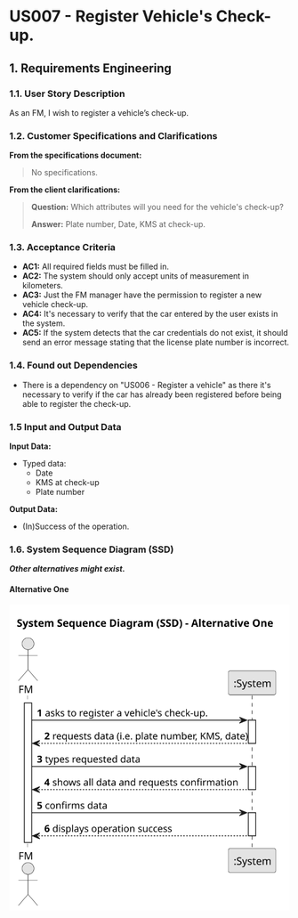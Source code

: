 # US007 - Register Vehicle's Check-up.


## 1. Requirements Engineering

### 1.1. User Story Description

As an FM, I wish to register a vehicle’s check-up.

### 1.2. Customer Specifications and Clarifications 

**From the specifications document:**

>	No specifications.

**From the client clarifications:**

> **Question:** Which attributes will you need for the vehicle's check-up?
>
> **Answer:** Plate number, Date, KMS at check-up.


### 1.3. Acceptance Criteria

* **AC1:** All required fields must be filled in.
* **AC2:** The system should only accept units of measurement in kilometers.
* **AC3:** Just the FM manager have the permission to register a new vehicle check-up.
* **AC4:** It's necessary to verify that the car entered by the user exists in the system.
* **AC5:** If the system detects that the car credentials do not exist, it should send an error message stating that the license plate number is incorrect.

### 1.4. Found out Dependencies

* There is a dependency on "US006 - Register a vehicle" as there it's necessary to verify if the car has already been registered before being able to register the check-up.

### 1.5 Input and Output Data

**Input Data:**

* Typed data:
    *  Date
    * KMS at check-up
    * Plate number
	
**Output Data:**

* (In)Success of the operation.

### 1.6. System Sequence Diagram (SSD)

**_Other alternatives might exist._**

#### Alternative One

![System Sequence Diagram - Alternative One](svg/us006-system-sequence-diagram-alternative-one.svg)

[//]: # (#### Alternative Two)

[//]: # (![System Sequence Diagram - Alternative Two]&#40;svg/us006-system-sequence-diagram-alternative-two.svg&#41;)

[//]: # (### 1.7 Other Relevant Remarks)

[//]: # (* The created task stays in a "not published" state in order to distinguish from "published" tasks.)